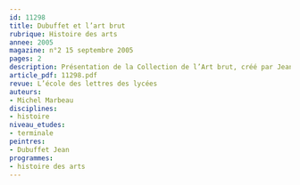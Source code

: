 ```yaml
---
id: 11298
title: Dubuffet et l’art brut
rubrique: Histoire des arts
annee: 2005
magazine: n°2 15 septembre 2005
pages: 2
description: Présentation de la Collection de l’Art brut, créé par Jean Dubuffet.
article_pdf: 11298.pdf
revue: L’école des lettres des lycées
auteurs:
- Michel Marbeau
disciplines:
- histoire
niveau_etudes:
- terminale
peintres:
- Dubuffet Jean
programmes:
- histoire des arts
---
```

